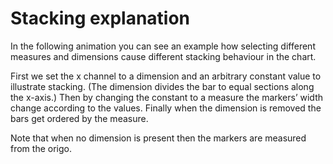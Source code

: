# Stacking explanation

In the following animation you can see an example how selecting different
measures and dimensions cause different stacking behaviour in the chart.

First we set the x channel to a dimension and an arbitrary constant value to
illustrate stacking. (The dimension divides the bar to equal sections along the
x-axis.) Then by changing the constant to a measure the markers’ width change
according to the values. Finally when the dimension is removed the bars get
ordered by the measure.

Note that when no dimension is present then the markers are measured from the
origo.

<div id="tutorial_01"></div>

<script src="../assets/snippet.js"  config="../stacking_explanation/config.js" data="../stacking_explanation/data.js"></script>
